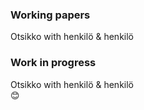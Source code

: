    
### Working papers
Otsikko with henkilö & henkilö

### Work in progress
Otsikko with henkilö & henkilö \
😊
